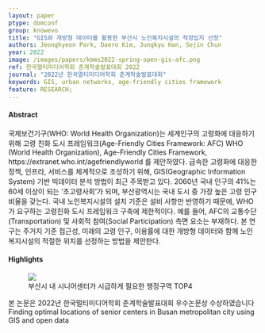 ```yaml
---
layout: paper
ptype: domconf
group: knowevo
title: "GIS와 개방형 데이터를 활용한 부산시 노인복지시설의 적정입지 선정"
authors: Jeonghyeon Park, Daero Kim, Jungkyu Han, Sejin Chun 
year: 2022
image: /images/papers/kmms2022-spring-open-gis-afc.png
ref: 한국멀티미디어학회 춘계학술발표대회 2022
journal: "2022년 한국멀티미디어학회 춘계학술발표대회"
keywords: GIS, urban networks, age-friendly cities framework
feature: RESEARCH;
---
```


<h4><span class="badge badge-info">Abstract</span></h4>
국제보건기구(WHO: World Health Organization)는 세계인구의 고령화에 대응하기 위해 고령 친화 도시 프레임워크(Age-Friendly Cities Framework: AFC) WHO (World Health Organization), Age-Friendly Cities Framework, https://extranet.who.int/agefriendlyworld
를 제안하였다.  급속한 고령화에 대응한 정책, 인프라, 서비스를 체계적으로 조성하기 위해, GIS(Geographic Information System) 기반 빅데이터 분석 방법이 최근 주목받고 있다.
2060년 국내 인구의 41%는 60세 이상이 되는 ‘초고령사회’가 되며, 부산광역시는 국내 도시 중 가장 높은 고령 인구 비율을 갖는다. 국내 노인복지시설의 설치 기준은 설비 사항만 반영하기 때문에, WHO가 요구하는 고령친화 도시 프레임워크 구축에 제한적이다. 예를 들어, AFC의 교통수단(Transportation) 및 사회적 참여(Social Participation) 측면 요소는 부재하다.
본 연구는 주거지 기준 접근성, 미래의 고령 인구, 이용률에 대한 개방형 데이터와 함께 노인복지시설의 적절한 위치를 선정하는 방법을 제안한다.

<h4><span class="badge badge-info">Highlights</span></h4>
<figure>
    <img class="pull-left pad-right media-object d-none d-sm-block" src="{{ page.image }}">
    <figcaption>부산시 내 시니어센터가 시급하게 필요한 행정구역 TOP4</figcaption>
</figure>


<div class="alert alert-primary" role="alert">
    본 논문은 2022년 한국멀티미디어학회 춘계학술발표대회 우수논문상 수상하였습니다
</div>

<div class="alert alert-warning" role="alert">
   Finding optimal locations of senior centers in Busan metropolitan city using GIS and open data
</div>